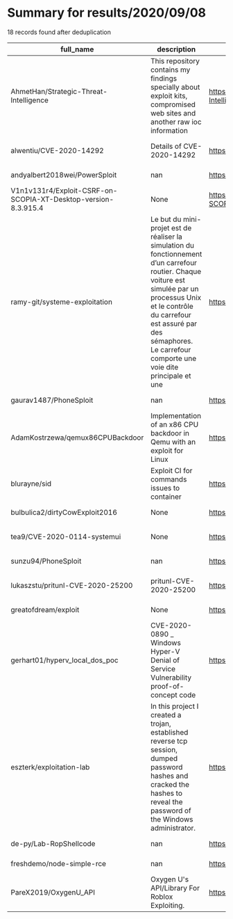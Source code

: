 
# Summary for results/2020/09/08
    
18 records found after deduplication

| full_name | description | html_url | matched_list | matched_count | pushed_at | size | stargazers_count | language | forks_count | vul_ids |
|----------------------------------------------------------------|-----------------------------------------------------------------------------------------------------------------------------------------------------------------------------------------------------------------------------------------------------------------|-----------------------------------------------------------------------------------|---------------------------------------------|-----------------|---------------------------|--------|--------------------|------------|---------------|--------------------|
| AhmetHan/Strategic-Threat-Intelligence | This repository contains my findings specially about exploit kits, compromised web sites and another raw ioc information | https://github.com/AhmetHan/Strategic-Threat-Intelligence | ['exploit'] | 1 | 2020-09-08 10:49:50+00:00 | 23 | 3 | | 1 | [] |
| alwentiu/CVE-2020-14292 | Details of CVE-2020-14292 | https://github.com/alwentiu/CVE-2020-14292 | ['cve-2'] | 1 | 2020-09-08 02:13:04+00:00 | 4 | 0 | | 0 | ['CVE-2020-14292'] |
| andyalbert2018wei/PowerSploit | nan | https://github.com/andyalbert2018wei/PowerSploit | ['sploit'] | 1 | 2020-09-08 15:28:24+00:00 | 8489 | 0 | PowerShell | 0 | [] |
| V1n1v131r4/Exploit-CSRF-on-SCOPIA-XT-Desktop-version-8.3.915.4 | None | https://github.com/V1n1v131r4/Exploit-CSRF-on-SCOPIA-XT-Desktop-version-8.3.915.4 | ['exploit'] | 1 | 2020-09-08 14:40:00+00:00 | 9 | 0 | | 0 | [] |
| ramy-git/systeme-exploitation | Le but du mini-projet est de réaliser la simulation du fonctionnement d’un carrefour routier. Chaque voiture est simulée par un processus Unix et le contrôle du carrefour est assuré par des sémaphores. Le carrefour comporte une voie dite principale et une | https://github.com/ramy-git/systeme-exploitation | ['exploit'] | 1 | 2020-09-08 13:10:07+00:00 | 365 | 0 | C | 0 | [] |
| gaurav1487/PhoneSploit | nan | https://github.com/gaurav1487/PhoneSploit | ['sploit'] | 1 | 2020-09-08 12:05:20+00:00 | 1 | 1 | | 0 | [] |
| AdamKostrzewa/qemux86CPUBackdoor | Implementation of an x86 CPU backdoor in Qemu with an exploit for Linux | https://github.com/AdamKostrzewa/qemux86CPUBackdoor | ['exploit'] | 1 | 2020-09-08 10:18:07+00:00 | 847 | 1 | C | 0 | [] |
| blurayne/sid | Exploit CI for commands issues to container | https://github.com/blurayne/sid | ['exploit'] | 1 | 2020-09-08 08:23:09+00:00 | 5 | 0 | Shell | 0 | [] |
| bulbulica2/dirtyCowExploit2016 | None | https://github.com/bulbulica2/dirtyCowExploit2016 | ['exploit'] | 1 | 2020-09-08 07:34:51+00:00 | 20 | 0 | C | 0 | [] |
| tea9/CVE-2020-0114-systemui | None | https://github.com/tea9/CVE-2020-0114-systemui | ['cve-2'] | 1 | 2020-09-08 06:09:54+00:00 | 133 | 5 | Java | 4 | ['CVE-2020-0114'] |
| sunzu94/PhoneSploit | nan | https://github.com/sunzu94/PhoneSploit | ['sploit'] | 1 | 2020-09-08 00:31:35+00:00 | 9793 | 0 | Python | 0 | [] |
| lukaszstu/pritunl-CVE-2020-25200 | pritunl-CVE-2020-25200 | https://github.com/lukaszstu/pritunl-CVE-2020-25200 | ['cve-2'] | 1 | 2020-09-08 05:48:48+00:00 | 6 | 3 | | 1 | ['CVE-2020-25200'] |
| greatofdream/exploit | None | https://github.com/greatofdream/exploit | ['exploit'] | 1 | 2020-09-08 14:18:13+00:00 | 5 | 0 | Python | 0 | [] |
| gerhart01/hyperv_local_dos_poc | CVE-2020-0890 _ Windows Hyper-V Denial of Service Vulnerability proof-of-concept code | https://github.com/gerhart01/hyperv_local_dos_poc | ['cve poc', 'vulnerability poc'] | 2 | 2020-09-08 20:01:05+00:00 | 48 | 30 | C | 7 | ['CVE-2020-0890'] |
| eszterk/exploitation-lab | In this project I created a trojan, established reverse tcp session, dumped password hashes and cracked the hashes to reveal the password of the Windows administrator. | https://github.com/eszterk/exploitation-lab | ['exploit', 'metasploit module OR payload'] | 2 | 2020-09-08 21:12:20+00:00 | 7381 | 0 | nan | 0 | [] |
| de-py/Lab-RopShellcode | nan | https://github.com/de-py/Lab-RopShellcode | ['shellcode'] | 1 | 2020-09-08 22:57:11+00:00 | 180 | 0 | Python | 0 | [] |
| freshdemo/node-simple-rce | nan | https://github.com/freshdemo/node-simple-rce | ['rce'] | 1 | 2020-09-08 20:21:16+00:00 | 1 | 0 | Dockerfile | 0 | [] |
| PareX2019/OxygenU_API | Oxygen U's API/Library For Roblox Exploiting. | https://github.com/PareX2019/OxygenU_API | ['exploit'] | 1 | 2020-09-08 19:14:14+00:00 | 5 | 1 | C# | 2 | [] |
